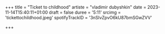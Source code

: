 +++
title = "Ticket to childhood"
artiste = "vladimir dubyshkin"
date = 2023-11-14T15:40:11+01:00
draft = false
duree = '5:11'
srcimg = 'tickettochildhood.jpeg'
spotifyTrackID = '3nSIvZpvO6kU87bmSGwZVV'

+++

